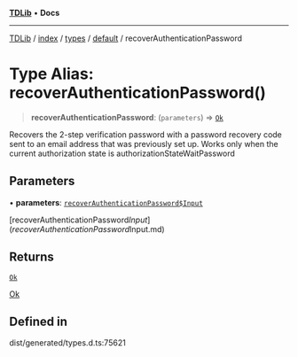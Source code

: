 [**TDLib**](../../../../../../README.md) • **Docs**

***

[TDLib](../../../../../../modules.md) / [index](../../../../../README.md) / [types](../../../README.md) / [default](../README.md) / recoverAuthenticationPassword

# Type Alias: recoverAuthenticationPassword()

> **recoverAuthenticationPassword**: (`parameters`) => [`Ok`](Ok-1.md)

Recovers the 2-step verification password with a password recovery code sent to an email address that was previously set up. Works only when the current authorization state is authorizationStateWaitPassword

## Parameters

• **parameters**: [`recoverAuthenticationPassword$Input`](recoverAuthenticationPassword$Input.md)

[recoverAuthenticationPassword$Input](recoverAuthenticationPassword$Input.md)

## Returns

[`Ok`](Ok-1.md)

[Ok](Ok-1.md)

## Defined in

dist/generated/types.d.ts:75621
